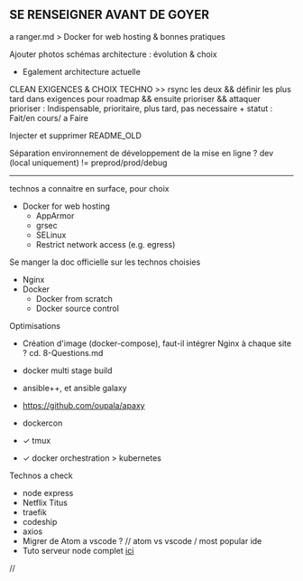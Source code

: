 SE RENSEIGNER AVANT DE GOYER
----------------------------

a ranger.md > Docker for web hosting & bonnes pratiques

Ajouter photos schémas architecture : évolution & choix
- Egalement architecture actuelle


CLEAN EXIGENCES & CHOIX TECHNO >> rsync les deux && définir les plus tard dans exigences pour roadmap && ensuite prioriser && attaquer
prioriser : Indispensable, prioritaire, plus tard, pas necessaire + statut : Fait/en cours/ a Faire

Injecter et supprimer README_OLD

Séparation environnement de développement de la mise en ligne ?
dev (local uniquement) != preprod/prod/debug




---

technos a connaitre en surface, pour choix

-	Docker for web hosting
	- AppArmor
	- grsec
	- SELinux 
	- Restrict network access (e.g. egress)

Se manger la doc officielle sur les technos choisies

- Nginx
- Docker
	- Docker from scratch
	- Docker source control


Optimisations

- Création d'image (docker-compose), faut-il intégrer Nginx à chaque site ? cd. 8-Questions.md
-	docker multi stage build
- ansible++, et ansible galaxy
-	https://github.com/oupala/apaxy
-	dockercon
	
-	✓ tmux
-	✓ docker orchestration > kubernetes
	
Technos a check

-	node express
-	Netflix Titus
-	traefik
-	codeship
-	axios
-	Migrer de Atom a vscode ? // atom vs vscode / most popular ide
-	Tuto serveur node complet [ici](https://www.youtube.com/watch?v=XCgCjasqEFo&list=PLQlWzK5tU-gDyxC1JTpyC2avvJlt3hrIh&index=2)



































//